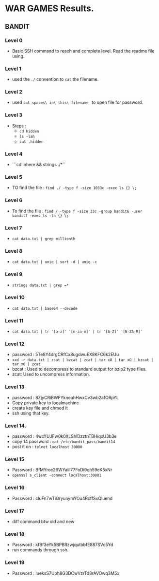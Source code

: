 # WAR GAMES Results. 

## BANDIT 

### Level 0 
- Basic SSH command to reach and complete level. Read the readme file using. 

### Level 1
- used the ```./``` convention to ```cat``` the filename. 

### Level 2 
- used ```cat spaces\ in\ this\ filename ``` to open file for password. 

### Level 3 

- Steps : 
    - ```cd hidden```
    - ```ls -lah```
    - ```cat .hidden```

### Level 4 

- ```cd inhere && strings ./*``

### Level 5

- TO find the file : ```find ./ -type f -size 1033c -exec ls {} \;```

### Level 6 

- To find the file : ```find / -type f -size 33c -group bandit6 -user bandit7 -exec ls -lh {} \;```

### Level 7 

- ```cat data.txt | grep millionth```

### Level 8 

- ```cat data.txt | uniq | sort -d | uniq -c```

### Level 9

- ```strings data.txt | grep =*``` 

### Level 10 

- ```cat data.txt | base64 --decode```

### Level 11

- ```cat data.txt | tr '[a-z]' '[n-za-m]' | tr '[A-Z]' '[N-ZA-M]' ```

### Level 12 

- password : 5Te8Y4drgCRfCx8ugdwuEX8KFC6k2EUu
- ```xxd -r data.txt | zcat | bzcat | zcat | tar xO | tar xO | bzcat | tar xO | zcat```
- bzcat : Used to decompress to standard output for bzip2 type files. 
- zcat: Used to uncompress information. 
### Level 13 

- password : 8ZjyCRiBWFYkneahHwxCv3wb2a1ORpYL
- Copy private key to localmachine 
- create key file and chmod it 
- ssh using that key. 

### Level 14. 

- password : 4wcYUJFw0k0XLShlDzztnTBHiqxU3b3e
- copy 14 password : ```cat /etc/bandit_pass/bandit14```
- post it on : ```telnet localhost 30000```

### Level 15 

- Password : BfMYroe26WYalil77FoDi9qh59eK5xNr
- ```openssl s_client -connect localhost:30001```

### Level 16 

- Password : cluFn7wTiGryunymYOu4RcffSxQluehd

### Level 17

- diff command btw old and new 

### Level 18

- Password : kfBf3eYk5BPBRzwjqutbbfE887SVc5Yd
- run commands through ssh. 

### Level 19 

- Password : IueksS7Ubh8G3DCwVzrTd8rAVOwq3M5x